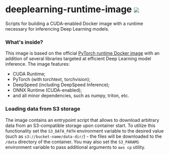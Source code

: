 # deeplearning-runtime-image [![](https://img.shields.io/badge/Docker-Hub-blue?logo=docker)](https://hub.docker.com/r/feratur/deeplearning-runtime/tags)
Scripts for building a CUDA-enabled Docker image with a runtime necessary for inferencing Deep Learning models.

### What's inside?
This image is based on the official [PyTorch runtime Docker image](https://hub.docker.com/r/pytorch/pytorch) with an addition of several libraries targeted at efficient Deep Learning model inference. The image features:
- CUDA Runtime;
- PyTorch (with torchtext, torchvision);
- DeepSpeed (including DeepSpeed Inference);
- ONNX Runtime (CUDA-enabled);
- and all minor dependencies, such as numpy, triton, etc.

### Loading data from S3 storage
The image contains an entrypoint script that allows to download arbitrary data from an S3-compatible storage upon container start. To utilize this functionality set the `S3_DATA_PATH` environment variable to the desired value (such as `s3://bucket-name/data-dir/`) - the files will be downloaded to the `/data` directory of the container. You may also set the `S3_PARAMS` environment variable to pass additional arguments to `aws cp` utility.
